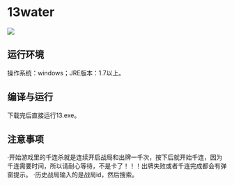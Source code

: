 # 13water
![](https://img.shields.io/badge/language-JAVA-green.svg)

## 运行环境
操作系统：windows；JRE版本：1.7以上。
## 编译与运行
下载完后直接运行13.exe。
## 注意事项
·开始游戏里的千连杀就是连续开启战局和出牌一千次，按下后就开始千连，因为千连需要时间，所以请耐心等待，不是卡了！！！出牌失败或者千连完成都会有弹窗提示。
·历史战局输入的是战局id，然后搜索。
